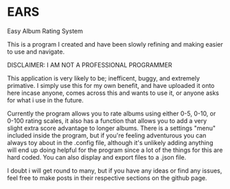 # EARS
Easy Album Rating System

This is a program I created and have been slowly refining and making easier to use and navigate.

DISCLAIMER: 
I AM NOT A PROFESSIONAL PROGRAMMER 

This application is very likely to be; inefficent, buggy, and extremely primative.
I simply use this for my own benefit, and have uploaded it onto here incase anyone, comes across this and wants to use it, or anyone asks for what i use in the future. 


Currently the program allows you to rate albums using either 0-5, 0-10, or 0-100 rating scales, it also has a function that allows you to add a very slight extra score advantage to longer albums. 
There is a settings "menu" included inside the program, but if you're feeling adventurous you can always toy about in the .config file, although it's unlikely adding anything will end up doing helpful for the program since a lot of the things for this are hard coded. You can also display and export files to a .json file.

I doubt i will get round to many, but if you have any ideas or find any issues, feel free to make posts in their respective sections on the github page.

